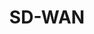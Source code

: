---
title: "SD-WAN"
linkTitle: "Document"
weight: 5
collapsible: true
icon: "/images/icons/index/product-icon-network.svg"
---
